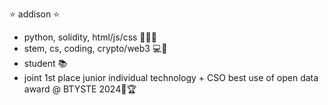 
⭐ addison ⭐
- python, solidity, html/js/css 👩🏻‍💻
- stem, cs, coding, crypto/web3 💻🔬
- student 📚
- joint 1st place junior individual technology + CSO best use of open data award @ BTYSTE 2024🥇🏆
  




